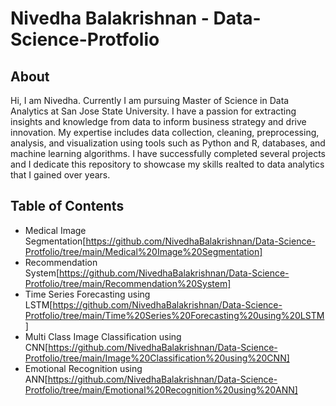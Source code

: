 # Nivedha Balakrishnan - Data-Science-Protfolio

## About

Hi, I am Nivedha. Currently I am pursuing Master of Science in Data Analytics at San Jose State University. I have a passion for extracting insights and knowledge from data to inform business strategy and drive innovation. My expertise includes data collection, cleaning, preprocessing, analysis, and visualization using tools such as Python and R, databases, and machine learning algorithms. I have successfully completed several projects and I dedicate this repository to showcase my skills realted to data analytics that I gained over years.


## Table of Contents
- Medical Image Segmentation[https://github.com/NivedhaBalakrishnan/Data-Science-Protfolio/tree/main/Medical%20Image%20Segmentation]
- Recommendation System[https://github.com/NivedhaBalakrishnan/Data-Science-Protfolio/tree/main/Recommendation%20System]
- Time Series Forecasting using LSTM[https://github.com/NivedhaBalakrishnan/Data-Science-Protfolio/tree/main/Time%20Series%20Forecasting%20using%20LSTM]
- Multi Class Image Classification using CNN[https://github.com/NivedhaBalakrishnan/Data-Science-Protfolio/tree/main/Image%20Classification%20using%20CNN]
- Emotional Recognition using ANN[https://github.com/NivedhaBalakrishnan/Data-Science-Protfolio/tree/main/Emotional%20Recognition%20using%20ANN]
